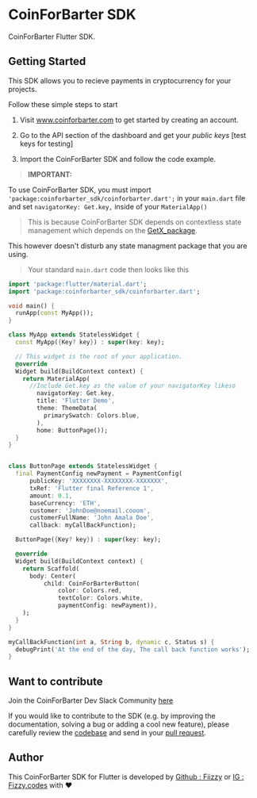 # CoinForBarter SDK

CoinForBarter Flutter SDK.

## Getting Started

This SDK allows you to recieve payments in cryptocurrency for your projects.

Follow these simple steps to start

1. Visit www.coinforbarter.com to get started by creating an account.
   >
2. Go to the API section of the dashboard and get your _public keys_ [test keys for testing]
   >
3. Import the CoinForBarter SDK and follow the code example.

> **IMPORTANT:**

To use CoinForBarter SDK, you must import `'package:coinforbarter_sdk/coinforbarter.dart';` in your `main.dart` file and set `navigatorKey: Get.key,` inside of your `MaterialApp()`

> This is because CoinForBarter SDK depends on contextless state management which depends on the [GetX_package](https://pub.dev/packages/get).

This however doesn't disturb any state managment package that you are using.

> Your standard `main.dart` code then looks like this

```dart
import 'package:flutter/material.dart';
import 'package:coinforbarter_sdk/coinforbarter.dart';

void main() {
  runApp(const MyApp());
}

class MyApp extends StatelessWidget {
  const MyApp({Key? key}) : super(key: key);

  // This widget is the root of your application.
  @override
  Widget build(BuildContext context) {
    return MaterialApp(
      //Include Get.key as the value of your navigatorKey likeso
        navigatorKey: Get.key,
        title: 'Flutter Demo',
        theme: ThemeData(
          primarySwatch: Colors.blue,
        ),
        home: ButtonPage());
  }
}


class ButtonPage extends StatelessWidget {
  final PaymentConfig newPayment = PaymentConfig(
      publicKey: 'XXXXXXXX-XXXXXXXX-XXXXXXX',
      txRef: 'Flutter final Reference 1',
      amount: 0.1,
      baseCurrency: 'ETH',
      customer: 'JohnDoe@noemail.cooom',
      customerFullName: 'John Amala Doe',
      callback: myCallBackFunction);

  ButtonPage({Key? key}) : super(key: key);

  @override
  Widget build(BuildContext context) {
    return Scaffold(
      body: Center(
          child: CoinForBarterButton(
              color: Colors.red,
              textColor: Colors.white,
              paymentConfig: newPayment)),
    );
  }
}

myCallBackFunction(int a, String b, dynamic c, Status s) {
  debugPrint('At the end of the day, The call back function works');
}
```

## Want to contribute

Join the CoinForBarter Dev Slack Community [here](coinforbarter-fgc7751.slack.com)

If you would like to contribute to the SDK (e.g. by improving the documentation, solving a bug or adding a cool new feature), please carefully review the [codebase](https://github.com/fiizzy/coinforbarter_sdk_flutter_V1.0.0) and send in your [pull request](https://github.com/fiizzy/coinforbarter_sdk_flutter_V1.0.0/pulls).

## Author

This CoinForBarter SDK for Flutter is developed by [Github : Fiizzy](https://github.com/fiizzy) or [IG : Fizzy.codes](https://instagram.com/fizzy.codes) with ❤️
